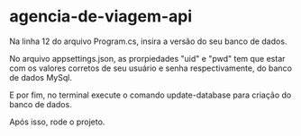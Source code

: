 # agencia-de-viagem-api

Na linha 12 do arquivo Program.cs, insira a versão do seu banco de dados.

No arquivo appsettings.json, as prorpiedades "uid" e "pwd" tem que estar com os valores corretos de seu usuário e senha respectivamente, do banco de dados MySql.

E por fim, no terminal execute o comando update-database para criação do banco de dados.

Após isso, rode o projeto.
